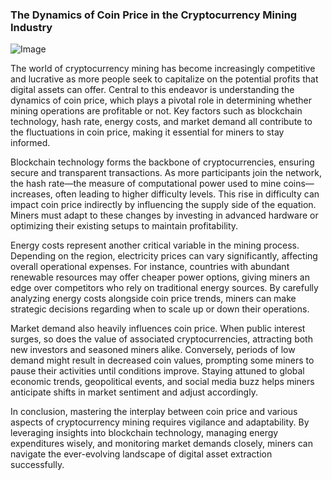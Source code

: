 ### The Dynamics of Coin Price in the Cryptocurrency Mining Industry

![Image](https://github.com/user-attachments/assets/31692037-0104-4703-abd1-696b6a7dd41b)

The world of cryptocurrency mining has become increasingly competitive and lucrative as more people seek to capitalize on the potential profits that digital assets can offer. Central to this endeavor is understanding the dynamics of coin price, which plays a pivotal role in determining whether mining operations are profitable or not. Key factors such as blockchain technology, hash rate, energy costs, and market demand all contribute to the fluctuations in coin price, making it essential for miners to stay informed.

Blockchain technology forms the backbone of cryptocurrencies, ensuring secure and transparent transactions. As more participants join the network, the hash rate—the measure of computational power used to mine coins—increases, often leading to higher difficulty levels. This rise in difficulty can impact coin price indirectly by influencing the supply side of the equation. Miners must adapt to these changes by investing in advanced hardware or optimizing their existing setups to maintain profitability.

Energy costs represent another critical variable in the mining process. Depending on the region, electricity prices can vary significantly, affecting overall operational expenses. For instance, countries with abundant renewable resources may offer cheaper power options, giving miners an edge over competitors who rely on traditional energy sources. By carefully analyzing energy costs alongside coin price trends, miners can make strategic decisions regarding when to scale up or down their operations.

Market demand also heavily influences coin price. When public interest surges, so does the value of associated cryptocurrencies, attracting both new investors and seasoned miners alike. Conversely, periods of low demand might result in decreased coin values, prompting some miners to pause their activities until conditions improve. Staying attuned to global economic trends, geopolitical events, and social media buzz helps miners anticipate shifts in market sentiment and adjust accordingly.

In conclusion, mastering the interplay between coin price and various aspects of cryptocurrency mining requires vigilance and adaptability. By leveraging insights into blockchain technology, managing energy expenditures wisely, and monitoring market demands closely, miners can navigate the ever-evolving landscape of digital asset extraction successfully.